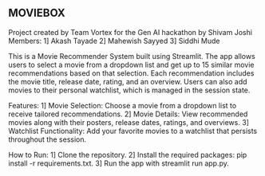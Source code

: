 MOVIEBOX
-------------------------------------------------------------------------------

Project created by Team Vortex for the Gen AI hackathon by Shivam Joshi 
Members: 
1] Akash Tayade
2] Mahewish Sayyed
3] Siddhi Mude

This is a Movie Recommender System built using Streamlit. The app allows users to select a movie from a dropdown list and get up to 15 similar movie recommendations based on that selection. Each recommendation includes the movie title, release date, rating, and an overview. Users can also add movies to their personal watchlist, which is managed in the session state.

Features:
1] Movie Selection: Choose a movie from a dropdown list to receive tailored recommendations.
2] Movie Details: View recommended movies along with their posters, release dates, ratings, and overviews.
3] Watchlist Functionality: Add your favorite movies to a watchlist that persists throughout the session.

How to Run:
1] Clone the repository.
2] Install the required packages: pip install -r requirements.txt.
3] Run the app with streamlit run app.py.
